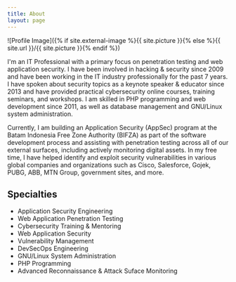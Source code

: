 ```yaml
---
title: About
layout: page
---
```

![Profile Image]({% if site.external-image %}{{ site.picture }}{% else %}{{ site.url }}/{{ site.picture }}{% endif %})

<p>I'm an IT Professional with a primary focus on penetration testing and web application security. I have been involved in hacking & security since 2009 and have been working in the IT industry professionally for the past 7 years. I have spoken about security topics as a keynote speaker & educator since 2013 and have provided practical cybersecurity online courses, training seminars, and workshops. I am skilled in PHP programming and web development since 2011, as well as database management and GNU/Linux system administration.</p>

<p>Currently, I am building an Application Security (AppSec) program at the Batam Indonesia Free Zone Authority (BIFZA) as part of the software development process and assisting with penetration testing across all of our external surfaces, including actively monitoring digital assets. In my free time, I have helped identify and exploit security vulnerabilities in various global companies and organizations such as Cisco, Salesforce, Gojek, PUBG, ABB, MTN Group, government sites, and more.</p>

<h2>Specialties</h2>

<ul class="skill-list">
	<li>Application Security Engineering</li>
	<li>Web Application Penetration Testing</li>
	<li>Cybersecurity Training & Mentoring</li>
	<li>Web Application Security</li>
	<li>Vulnerability Management</li>
	<li>DevSecOps Engineering</li>
	<li>GNU/Linux System Administration</li>
	<li>PHP Programming</li>
	<li>Advanced Reconnaissance & Attack Suface Monitoring</li>
	
</ul>
